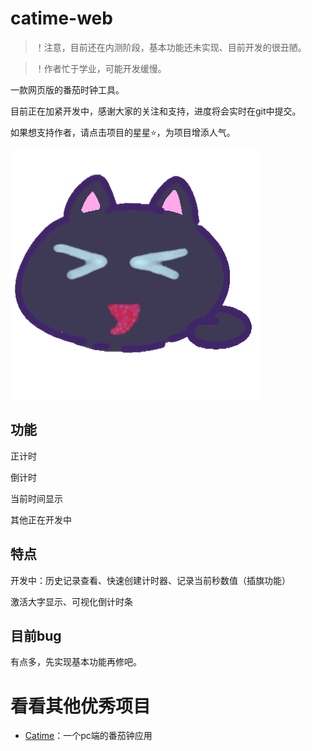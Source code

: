 # catime-web

> ！注意，目前还在内测阶段，基本功能还未实现、目前开发的很丑陋。
>

> ！作者忙于学业，可能开发缓慢。

一款网页版的番茄时钟工具。

目前正在加紧开发中，感谢大家的关注和支持，进度将会实时在git中提交。

如果想支持作者，请点击项目的星星⭐，为项目增添人气。

![](assets\20250416_131702_catime-web.png)

## 功能

正计时

倒计时

当前时间显示

其他正在开发中

## 特点

开发中：历史记录查看、快速创建计时器、记录当前秒数值（插旗功能）

激活大字显示、可视化倒计时条

## 目前bug

有点多，先实现基本功能再修吧。

# 看看其他优秀项目

* [Catime](https://github.com/vladelaina/Catime)：一个pc端的番茄钟应用
